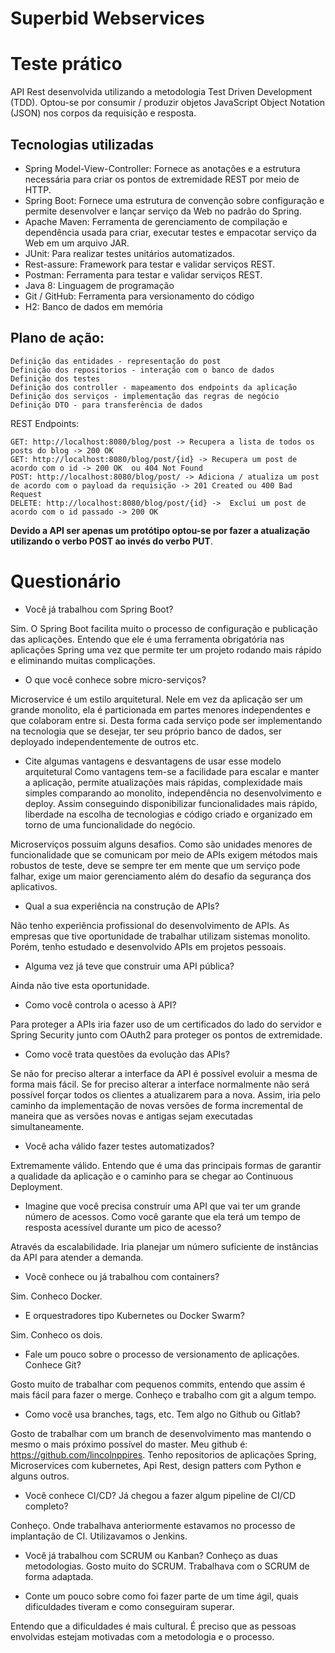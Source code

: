 # Superbid Webservices

# Teste prático 

API Rest desenvolvida utilizando a metodologia Test Driven Development (TDD).
Optou-se por consumir / produzir objetos JavaScript Object Notation (JSON) nos corpos da requisição e resposta. 

## Tecnologias utilizadas

* Spring Model-View-Controller: Fornece as anotações e a estrutura necessária para criar os pontos de extremidade REST por meio de HTTP.
* Spring Boot: Fornece uma estrutura de convenção sobre configuração e permite desenvolver e lançar serviço da Web no padrão do Spring.
* Apache Maven: Ferramenta de gerenciamento de compilação e dependência usada para criar, executar testes e empacotar serviço da Web em um arquivo JAR.
* JUnit: Para realizar testes unitários automatizados.
* Rest-assure: Framework para testar e validar serviços REST. 
* Postman: Ferramenta para testar e validar serviços REST. 
* Java 8: Linguagem de programação
* Git / GitHub: Ferramenta para versionamento do código
* H2: Banco de dados em memória

## Plano de ação:
	
	Definição das entidades - representação do post
	Definição dos repositorios - interação com o banco de dados
	Definição dos testes  
	Definição dos controller - mapeamento dos endpoints da aplicação
	Definição dos serviços - implementação das regras de negócio
	Definição DTO - para transferência de dados
		
REST Endpoints:
	
	GET: http://localhost:8080/blog/post -> Recupera a lista de todos os posts do blog -> 200 OK
	GET: http://localhost:8080/blog/post/{id} -> Recupera um post de acordo com o id -> 200 OK  ou 404 Not Found
	POST: http://localhost:8080/blog/post/ -> Adiciona / atualiza um post de acordo com o payload da requisição -> 201 Created ou 400 Bad Request
	DELETE: http://localhost:8080/blog/post/{id} ->  Exclui um post de acordo com o id passado -> 200 OK

**Devido a API ser apenas um protótipo optou-se por fazer a atualização utilizando o verbo POST ao invés do verbo PUT**. 
 
# Questionário

* Você já trabalhou com Spring Boot?

Sim. O Spring Boot facilita muito o processo de configuração e publicação das aplicações. 
Entendo que ele é uma ferramenta obrigatória nas aplicações Spring uma vez que permite ter 
um projeto rodando mais rápido e eliminando muitas complicações.

* O que você conhece sobre micro-serviços?

Microservice é um estilo arquitetural. Nele em vez da aplicação ser um grande monolito, ela é particionada 
em partes menores independentes e que colaboram entre si. Desta forma cada serviço pode ser implementando na 
tecnologia que se desejar, ter seu próprio banco de dados, ser deployado independentemente de outros etc.

* Cite algumas vantagens e desvantagens de usar esse modelo arquitetural
Como vantagens tem-se a facilidade para escalar e manter a aplicação, permite atualizações mais rápidas, 
complexidade mais simples comparando ao monolito, independência no desenvolvimento e deploy. Assim conseguindo disponibilizar funcionalidades mais rápido, 
liberdade na escolha de tecnologias e código criado e organizado em torno de uma funcionalidade do negócio.


Microserviços possuim alguns desafios. Como são unidades menores de funcionalidade que se comunicam por meio de APIs exigem métodos mais robustos de teste, 
deve se sempre ter em mente que um serviço pode falhar, exige um maior gerenciamento além do desafio da segurança dos aplicativos.


* Qual a sua experiência na construção de APIs?

Não tenho experiência profissional do desenvolvimento de APIs. As empresas que tive oportunidade de trabalhar 
utilizam sistemas monolito. Porém, tenho estudado e desenvolvido APIs em projetos pessoais.

* Alguma vez já teve que construir uma API pública?

Ainda não tive esta oportunidade.

* Como você controla o acesso à API?

Para proteger a APIs iria fazer uso de um certificados do lado do servidor e Spring Security junto com OAuth2 para proteger os pontos de extremidade.

* Como você trata questões da evolução das APIs?

Se não for preciso alterar a interface da API é possível evoluir a mesma de forma mais fácil. 
Se for preciso alterar a interface normalmente não será possível forçar todos os clientes a atualizarem para a nova. Assim, 
iria pelo caminho da implementação de novas versões de forma incremental de maneira que as versões novas e antigas sejam executadas simultaneamente. 

* Você acha válido fazer testes automatizados?

Extremamente válido. Entendo que é uma das principais formas de garantir a qualidade da aplicação e o caminho para se chegar ao Continuous Deployment.

* Imagine que você precisa construir uma API que vai ter um grande número de acessos. Como você garante que ela terá um tempo de resposta acessível durante um pico de acesso?

Através da escalabilidade. Iria planejar um número suficiente de instâncias da API para atender a demanda.

* Você conhece ou já trabalhou com containers?

Sim. Conheco Docker.

* E orquestradores tipo Kubernetes ou Docker Swarm?

Sim. Conheco os dois.

* Fale um pouco sobre o processo de versionamento de aplicações. Conhece Git?

Gosto muito de trabalhar com pequenos commits, entendo que assim é mais fácil para fazer o merge.
Conheço e trabalho com git a algum tempo.

* Como você usa branches, tags, etc. Tem algo no Github ou Gitlab?

Gosto de trabalhar com um branch de desenvolvimento mas mantendo o mesmo o mais próximo possível do master. 
Meu github é: https://github.com/lincolnppires. 
Tenho repositorios de aplicações Spring, Microservices com kubernetes, Api Rest, design patters com Python e alguns outros.

* Você conhece CI/CD? Já chegou a fazer algum pipeline de CI/CD completo?

Conheço. Onde trabalhava anteriormente estavamos no processo de implantação de CI. Utilizavamos o Jenkins.

* Você já trabalhou com SCRUM ou Kanban?
Conheço as duas metodologias. Gosto muito do SCRUM. Trabalhava com o SCRUM de forma adaptada.

* Conte um pouco sobre como foi fazer parte de um time ágil, quais dificuldades tiveram e como conseguiram superar.

Entendo que a dificuldades é mais cultural. 
É preciso que as pessoas envolvidas estejam motivadas com a metodologia e o processo.  


